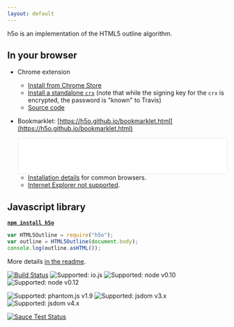 ```yaml
---
layout: default
---
```


h5o is an implementation of the HTML5 outline algorithm.

## In your browser

* Chrome extension
    - [Install from Chrome Store](https://chrome.google.com/extensions/detail/afoibpobokebhgfnknfndkgemglggomo)
    - [Install a standalone `crx`](https://github.com/h5o/h5o-chrome/releases/latest)
      (note that while the signing key for the `crx` is encrypted, the password is "known" to Travis)
    - [Source code](https://github.com/h5o/h5o-chrome)
* Bookmarklet: [https://h5o.github.io/bookmarklet.html](https://h5o.github.io/bookmarklet.html)
  
  <iframe style="border:1px solid #e8e8e8;border-radius: 3px;background-color: #eef;" width="100%" height="80" src="/bookmarklet.html" frameborder="0"></iframe>
  
  - [Installation details](http://marklets.com/FAQ.aspx#howDoIAddABookmarkletToMyBrowser) for common browsers.
  - [Internet Explorer not supported](https://github.com/h5o/h5o-js/wiki/Bookmarklet-problems-with-Internet-Explorer).

## Javascript library

**[`npm install h5o`](https://www.npmjs.com/package/h5o)**

```js
var HTML5Outline = require("h5o");
var outline = HTML5Outline(document.body);
console.log(outline.asHTML());
```

More details [in the readme](https://github.com/h5o/h5o-js/blob/master/README.md).

[![Build Status](https://travis-ci.org/h5o/h5o-js.svg?branch=master)](https://travis-ci.org/h5o/h5o-js) ![Supported: io.js](http://img.shields.io/badge/node-io.js-brightgreen.svg) ![Supported: node v0.10](http://img.shields.io/badge/node-0.10.x-brightgreen.svg) ![Supported: node v0.12](http://img.shields.io/badge/node-0.12.x-brightgreen.svg)

![Supported: phantom.js v1.9](http://img.shields.io/badge/phantom.js-1.9.x-brightgreen.svg) ![Supported: jsdom v3.x](http://img.shields.io/badge/jsdom-3.x-brightgreen.svg) ![Supported: jsdom v4.x](http://img.shields.io/badge/jsdom-4.x-brightgreen.svg)

[![Sauce Test Status](https://saucelabs.com/browser-matrix/h5o-js.svg)](https://saucelabs.com/u/h5o-js)

